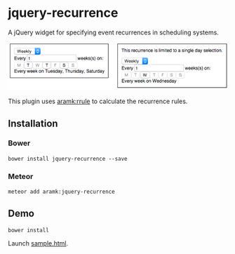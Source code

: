 jquery-recurrence
=================

A jQuery widget for specifying event recurrences in scheduling systems.

![screenshot](docs/screenshots/jquery-recurrence.png?raw=true)

This plugin uses [aramk:rrule](https://github.com/aramk/rrule) to calculate the recurrence rules.

## Installation

### Bower

	bower install jquery-recurrence --save

### Meteor

	meteor add aramk:jquery-recurrence
	
## Demo

	bower install

Launch [sample.html](sample.html).